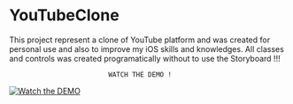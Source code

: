 # YouTubeClone
This project represent a clone of YouTube platform and was created for personal use and also to improve my iOS skills and knowledges.
All classes and controls was created programatically without to use the Storyboard !!!

          			 		 WATCH THE DEMO !

[![Watch the DEMO](https://raw.githubusercontent.com/tygruletz/YouTubeClone/master/Demo/YouTubePreviewImage.png)](https://youtu.be/W_-JSLvBWo0)
